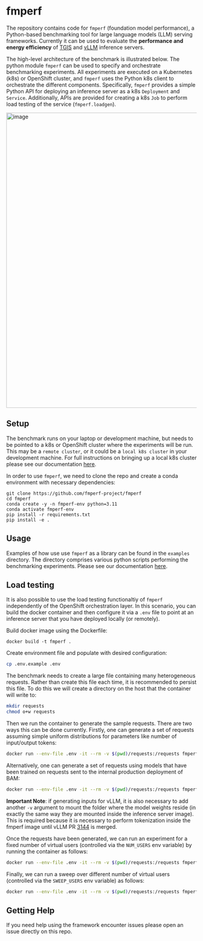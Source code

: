 # fmperf

The repository contains code for `fmperf` (foundation model performance), a Python-based benchmarking tool for large language models (LLM) serving frameworks.
Currently it can be used to evaluate the **performance and energy efficiency** of [TGIS](https://github.com/IBM/text-generation-inference) and [vLLM](https://github.com/vllm-project/vllm) inference servers.

The high-level architecture of the benchmark is illustrated below.
The python module `fmperf` can be used to specify and orchestrate benchmarking experiments.
All experiments are executed on a Kubernetes (k8s) or OpenShift cluster, and `fmperf` uses the Python k8s client to orchestrate the different components.
Specifically, `fmperf` provides a simple Python API for deploying an inference server as a k8s `Deployment` and `Service`.
Additionally, APIs are provided for creating a k8s `Job` to perform load testing of the service (`fmperf.loadgen`).

<img width="779" alt="image" src="https://media.github.ibm.com/user/29097/files/1cdff32f-0930-4724-8bb8-01832f9e6adf">

## Setup

The benchmark runs on your laptop or development machine, but needs to be pointed to a k8s or OpenShift cluster where the experiments will be run.
This may be a `remote cluster`, or it could be a `local k8s cluster` in your development machine. For full instructions on bringing up a local k8s cluster please see our documentation [here](docs/SETUP.md).

In order to use `fmperf`, we need to clone the repo and create a conda environment with necessary dependencies:
```shell
git clone https://github.com/fmperf-project/fmperf
cd fmperf
conda create -y -n fmperf-env python=3.11
conda activate fmperf-env
pip install -r requirements.txt
pip install -e .
```

## Usage

Examples of how use use `fmperf` as a library can be found in the `examples` directory. The directory comprises various python scripts performing the benchmarking experiments. Please see our documentation [here](/examples/README.md).

## Load testing

It is also possible to use the load testing functionaltiy of `fmperf` independently of the OpenShift orchestration layer.
In this scenario, you can build the docker container and then configure it via a `.env` file to point at an inference server
that you have deployed locally (or remotely).

Build docker image using the Dockerfile:

```
docker build -t fmperf .
```

Create environment file and populate with desired configuration:
```bash
cp .env.example .env
```

The benchmark needs to create a large file containing many heterogeneous requests.
Rather than create this file each time, it is recommended to persist this file.
To do this we will create a directory on the host that the container will write to:
```bash
mkdir requests
chmod o+w requests
```
Then we run the container to generate the sample requests. There are two ways this can be done currently.
Firstly, one can generate a set of requests assuming simple uniform distributions for parameters like number of input/output tokens:
```bash
docker run --env-file .env -it --rm -v $(pwd)/requests:/requests fmperf python -m fmperf.loadgen.generate-input
```
Alternatively, one can generate a set of requests using models that have been trained on requests sent to the internal production deployment of BAM:
```bash
docker run --env-file .env -it --rm -v $(pwd)/requests:/requests fmperf python -m fmperf.loadgen.generate-input --from-model
```
**Important Note**: if generating inputs for vLLM, it is also necessary to add another `-v` argument to mount the folder where the model weights
reside (in exactly the same way they are mounted inside the inference server image). This is required because it is necessary to perform tokenization
inside the fmperf image until vLLM PR [3144](https://github.com/vllm-project/vllm/pull/3144) is merged.

Once the requests have been generated, we can run an experiment for a fixed number of virtual users (controlled via the `NUM_USERS` env variable) by running the container as follows:
```bash
docker run --env-file .env -it --rm -v $(pwd)/requests:/requests fmperf python -m fmperf.loadgen.run
```
Finally, we can run a sweep over different number of virtual users (controlled via the `SWEEP_USERS` env variable) as follows:
```bash
docker run --env-file .env -it --rm -v $(pwd)/requests:/requests fmperf python -m fmperf.loadgen.sweep
```

## Getting Help

If you need help using the framework encounter issues please open an issue directly on this repo.
